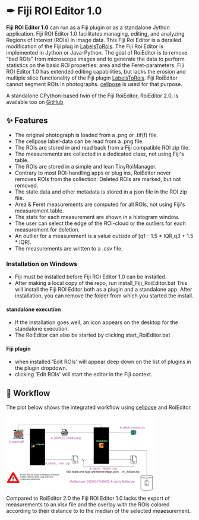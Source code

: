 # ✒ Fiji ROI Editor 1.0

**Fiji ROI Editor 1.0** can run as a Fiji plugin or as a standalone Jython application. Fiji ROI Editor 1.0 facilitates managing, editing, and analyzing Regions of Interest (ROIs) in image data. This Fiji Roi Editor is a derailed modification of the Fiji plug in [LabelsToRois](https://labelstorois.github.io/). The Fiji Roi Editor is implemented in Jython or Java-Python. The goal of RoiEditor is to remove “bad ROIs” from microscope images and to generate the data to perform statistics on the basic ROI properties: area and the Feret-parameters.
Fiji ROI Editor 1.0 has extended editing capabilities, but lacks the erosion and multiple slice functionality of the Fiji plugin [LabelsToRois](https://labelstorois.github.io/). 
Fiji RoiEditor cannot segment ROIs in photographs. [cellpose](https://www.cellpose.org/) is used for that purpose.

A standalone CPython-based twin of the Fiji RoiEditor, RoiEditor 2.0, is available too on [GitHub](https://github.com/BartVanderbeke/RoiEditor)

## ✨ Features
- The original photograph is loaded from a .png or .tif(f) file.
- The cellpose label-data can be read from a .png file.
- The ROIs are stored in and read back from a Fiji compatible ROI zip file.
- The measurements are collected in a dedicated class, not using Fiji's table.
- The ROIs are stored in a simple and lean TinyRoiManager.
- Contrary to most ROI-handling apps or plug ins, RoiEditor never removes ROIs from the collection:
  Deleted ROIs are marked, but not removed.
- The state data and other metadata is stored in a json file in the ROI zip file.
- Area & Feret measurements are computed for all ROIs, not using Fiji's measurement table.
- The stats for each measurement are shown in a histogram window.
- The user can select the edge of the ROI-cloud or the outliers for each measurement for deletion.
- An outlier for a measurement is a value outside of [q1 - 1.5 * IQR,q3 + 1.5 * IQR].
- The measurements are written to a .csv file.
### Installation on Windows
- Fiji must be installed before Fiji ROI Editor 1.0 can be installed.
- After making a local copy of the repo, run install_Fiji_RoiEditor.bat This will install the Fiji ROI Editor both as a plugin and a standalone app. After installation, you can remove the folder from which you started the install.
#### standalone execution
- If the installation goes well, an icon appears on the desktop for the standalone execution.
- The RoiEditor can also be started by clicking start_RoiEditor.bat
#### Fiji plugin
- when installed 'Edit ROIs' will appear deep down on the list of plugins in the plugin dropdown.
- clicking 'Edit ROIs' will start the editor in the Fiji context.
## 🧮 Workflow
The plot below shows the integrated workflow using [cellpose](https://www.cellpose.org/) and RoiEditor.<br>
<img src=".\fiji.app\assets\FijiRoiEditorWorkflow.svg" alt="cellpose and Fiji RoiEditor integrated workflow" width="400"/><br>
Compared to RoiEditor 2.0 the Fiji ROI Editor 1.0 lacks the export of measurements to an xlsx file and the overlay with the ROIs colored according to their distance to to the median of the selected meaesurement.
